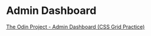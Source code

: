 # Admin Dashboard
[The Odin Project - Admin Dashboard (CSS Grid Practice)](https://www.theodinproject.com/paths/full-stack-javascript/courses/intermediate-html-and-css/lessons/admin-dashboard)
